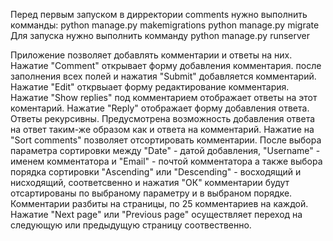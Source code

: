 Перед первым запуском в дирректории comments нужно выполнить комманды:
python manage.py makemigrations
python manage.py migrate
Для запуска нужно выполнить комманду
python manage.py runserver

Приложение позволяет добавлять комментарии и ответы на них.
Нажатие "Comment" открывает форму добавления комментария. после заполнения всех полей и нажатия "Submit" добавляется комментарий.
Нажатие "Edit" открвыает форму редактирование комментария.
Нажатие "Show replies" под комментарием отображает ответы на этот коментарий.
Нажатие "Reply" отображает форму добавления ответа.
Ответы рекурсивны. Предусмотрена возможность добавления ответа на ответ таким-же образом как и ответа на комментарий.
Нажатие на "Sort comments" позволяет отсортировать комментарии.
После выбора параметра сортировки между "Date" - датой добавления, "Username" - именем комментатора и "Email" - почтой комментатора а также выбора порядка сортировки
"Ascending" или "Descending" - восходящий и нисходящий, соответсвенно и нажатия "ОК" комментарии будут отсартированы по выбраному параметру и в выбраном порядке.
Комментарии разбиты на страницы, по 25 комментариев на каждой. Нажатие "Next page" или "Previous page" осуществляет переход на следующую или предыдущую страницу соотвественно.
